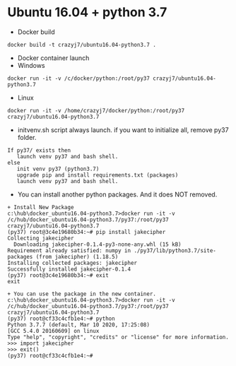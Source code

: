 # Ubuntu 16.04 + python 3.7

+ Docker build
```
docker build -t crazyj7/ubuntu16.04-python3.7 .
```

+ Docker container launch
 + Windows 
```
docker run -it -v /c/docker/python:/root/py37 crazyj7/ubuntu16.04-python3.7
```
 + Linux
```
docker run -it -v /home/crazyj7/docker/python:/root/py37 crazyj7/ubuntu16.04-python3.7
```

+ initvenv.sh script always launch. 
if you want to initialize all, remove py37 folder.

```
If py37/ exists then 
   launch venv py37 and bash shell.
else
   init venv py37 (python3.7)
   upgrade pip and install requirements.txt (packages)
   launch venv py37 and bash shell.
```

+ You can install another python packages. And it does NOT removed. 



```
+ Install New Package
c:\hub\docker_ubuntu16.04-python3.7>docker run -it -v /c/hub/docker_ubuntu16.04-python3.7/py37:/root/py37 crazyj7/ubuntu16.04-python3.7
(py37) root@3c4e19680b34:~# pip install jakecipher
Collecting jakecipher
  Downloading jakecipher-0.1.4-py3-none-any.whl (15 kB)
Requirement already satisfied: numpy in ./py37/lib/python3.7/site-packages (from jakecipher) (1.18.5)
Installing collected packages: jakecipher
Successfully installed jakecipher-0.1.4
(py37) root@3c4e19680b34:~# exit
exit

+ You can use the package in the new container.
c:\hub\docker_ubuntu16.04-python3.7>docker run -it -v /c/hub/docker_ubuntu16.04-python3.7/py37:/root/py37 crazyj7/ubuntu16.04-python3.7
(py37) root@cf33c4cfb1e4:~# python
Python 3.7.7 (default, Mar 10 2020, 17:25:08)
[GCC 5.4.0 20160609] on linux
Type "help", "copyright", "credits" or "license" for more information.
>>> import jakecipher
>>> exit()
(py37) root@cf33c4cfb1e4:~#

```

